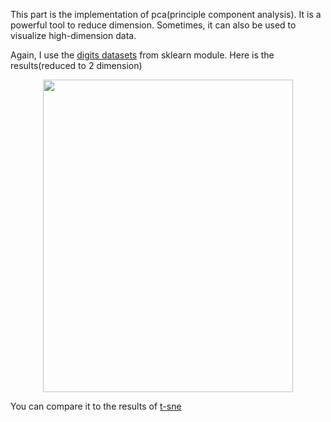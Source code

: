 This part is the implementation of pca(principle component analysis). It is a powerful tool to reduce dimension. Sometimes, it can also be used to visualize high-dimension data.

Again, I use the [digits datasets](http://scikit-learn.org/stable/modules/generated/sklearn.datasets.load_digits.html) from sklearn module. Here is the results(reduced to 2 dimension)

<div align=center>
  <img src="https://github.com/liziniu/machine_learning_2018_spring/blob/master/pca/results.png" width="400" height="500">
</div>

You can compare it to the results of [t-sne](https://github.com/liziniu/machine_learning_2018_spring/blob/master/k-means/t-sne-tutorial.ipynb)
